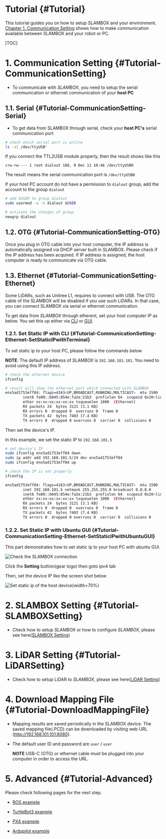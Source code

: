 # Tutorial {#Tutorial}

This tutorial guides you on how to setup SLAMBOX and your environment. [Chapter 1. Communication Setting](#Tutorial-CommunicationSetting) shows how to make communication available between SLAMBOX and your robot or PC.

[TOC]

# 1. Communication Setting {#Tutorial-CommunicationSetting}

- To communicate with *SLAMBOX*, you need to setup the serial communication or ethernet communication of your **host PC**

## 1.1. Serial {#Tutorial-CommunicationSetting-Serial}

- To get data from SLAMBOX through serial, check your **host PC's** serial communication port

```bash
# check which serial port is online
ls -al /dev/ttyUSB*
```

If you connect the TTL2USB module properly, then the result shows like this

```
crw-rw---- 1 root dialout 188, 0 Dec 11 10:46 /dev/ttyUSB0
```

The result means the serial communication port is `/dev/ttyUSB0`

If your host PC account do not have a permission to `dialout` group, add the account to the group `dialout`

```bash
# add $USER to group dialout
sudo usermod -a -G dialout $USER

# activate the changes of group
newgrp dialout
```

## 1.2. OTG {#Tutorial-CommunicationSetting-OTG}

Once you plug in OTG cable into your host computer, the IP address is automatically assigned via DHCP server built in SLAMBOX. Please check if the IP address has been acquired. If IP address is assigned, the host computer is ready to communicate via OTG cable.

## 1.3. Ethernet {#Tutorial-CommunicationSetting-Ethernet}

Some LiDARs, such as Unitree L1, requires to connect with USB. The OTG cable of the SLAMBOX will be disabled if you use such LiDARs. In that case, you can connect SLAMBOX via serial or ethernet communication.

To get data from *SLAMBOX* through etherent, set your host computer IP as below. You set this up either via [CLI](#Tutorial-CommunicationSetting-Ethernet-SetStaticIPwithTerminal) or [GUI](#Tutorial-CommunicationSetting-Ethernet-SetStaticIPwithUbuntuGUI).

### 1.2.1. Set Static IP with CLI {#Tutorial-CommunicationSetting-Ethernet-SetStaticIPwithTerminal}

To set static ip to your host PC, please follow the commands below

**NOTE**: The default IP address of *SLAMBOX* is `192.168.101.101`. You need to avoid using this IP address.

```bash
# check the ethernet device
ifconfig

# result will show the ethernet port which connected with SLAMBOX
enx5ad1753eff84: flags=4163<UP,BROADCAST,RUNNING,MULTICAST>  mtu 1500
        inet6 fe80::b045:854e:fa2e:21b3  prefixlen 64  scopeid 0x20<link>
        ether xx:xx:xx:xx:xx:xx txqueuelen 1000  (Ethernet)
        RX packets 24  bytes 3121 (3.1 KB)
        RX errors 0  dropped 0  overruns 0  frame 0
        TX packets 42  bytes 7403 (7.4 KB)
        TX errors 0  dropped 0 overruns 0  carrier 0  collisions 0
```

Then set the device's IP.

In this example, we set the static IP to `192.168.101.5`

```bash
# set device's IP
sudo ifconfig enx5ad1753eff84 down
sudo ip addr add 192.168.101.5/24 dev enx5ad1753eff84
sudo ifconfig enx5ad1753eff84 up

# check the IP is set properly
ifconfig

enx5ad1753eff84: flags=4163<UP,BROADCAST,RUNNING,MULTICAST>  mtu 1500
        inet 192.168.101.5 netmask 255.255.255.0 broadcast 0.0.0.0
        inet6 fe80::b045:854e:fa2e:21b3  prefixlen 64  scopeid 0x20<link>
        ether xx:xx:xx:xx:xx:xx txqueuelen 1000  (Ethernet)
        RX packets 24  bytes 3121 (3.1 KB)
        RX errors 0  dropped 0  overruns 0  frame 0
        TX packets 42  bytes 7403 (7.4 KB)
        TX errors 0  dropped 0 overruns 0  carrier 0  collisions 0
```

### 1.2.2. Set Static IP with Ubuntu GUI {#Tutorial-CommunicationSetting-Ethernet-SetStaticIPwithUbuntuGUI}

This part demonstrates how to set static ip to your host PC with ubuntu GUI.

![Check the SLAMBOX connection](imgs/getting_started/communication_setup/ubuntu_ip_setup_gui.png)

Click the **Setting** buttion(gear logo) then goto ipv4 tab

Then, set the device IP like the screen shot below

![Set static ip of the host device](imgs/getting_started/communication_setup/setup_static_ip_gui.png){width=70%}

# 2. SLAMBOX Setting {#Tutorial-SLAMBOXSetting}

- Check how to setup *SLAMBOX* or how to configure *SLAMBOX*, please see here([SLAMBOX Setting](#SLAMBOXSetting))

# 3. LiDAR Setting {#Tutorial-LiDARSetting}

- Check how to setup LiDAR to *SLAMBOX*, please see here([LiDAR Setting](#LiDARSetting))

# 4. Download Mapping File {#Tutorial-DownloadMappingFile}

- Mapping results are saved periodically in the SLAMBOX device. The saved mapping file(.PCD) can be downloaded by visiting web URL (http://192.168.101.101:8080).

- The default user ID and password are `user` / `user`

    **NOTE** USB-C (OTG) or ethernet cable must be plugged into your computer in order to access the URL.

# 5. Advanced {#Tutorial-Advanced}

Please check following pages for the next step.

- [ROS example](https://github.com/j-marple-dev/slambox-ros)

- [TurtleBot3 example](#TurtleBotExample)

- [PX4 example](#PX4Example)

- [Ardupilot example](#ArdupilotExample)

